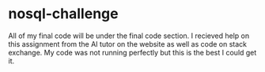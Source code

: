 # nosql-challenge
All of my final code will be under the final code section. I recieved help on this assignment from the AI tutor on the website as well as code on stack exchange. My code was not running perfectly but this is the best I could get it.
